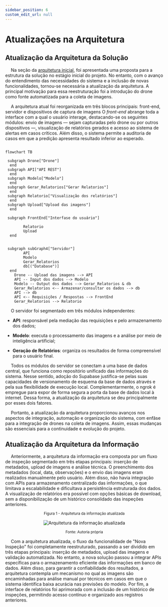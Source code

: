 ```yaml
---
sidebar_position: 6
custom_edit_url: null
---
```


# Atualizações na Arquitetura

## Atualização da Arquitetura da Solução

&emsp; Na seção da [arquitetura inicial](docs\sprint-1\especificacoes-tecnicas\Arquitetura_Inicial.md), foi apresentada uma proposta para a estrutura da solução no estágio inicial do projeto. No entanto, com o avanço do entendimento das necessidades do sistema e a inclusão de novas funcionalidades, tornou-se necessária a atualização da arquitetura. A principal motivação para essa reestruturação foi a introdução do drone como fonte automatizada para a coleta de imagens.

&emsp; A arquitetura atual foi reorganizada em três blocos principais: front-end, servidor e dispositivos de captura de imagens O *front-end* abrange toda a interface com a qual o usuário interage, destacando-se os seguintes módulos: envio de imagens — sejam capturadas pelo drone ou por outros dispositivos —, visualização de relatórios gerados e acesso ao sistema de alertas em casos críticos. Além disso, o sistema permite a auditoria de casos em que a predição apresenta resultado inferior ao esperado.

```mermaid

flowchart TB

 subgraph Drone["Drone"]
  end
 subgraph API["API REST"]
  end
 subgraph Modelo["Modelo"]
  end
 subgraph Gerar_Relatorios["Gerar Relatorios"]
  end
 subgraph Relatorio["Visualização dos relatórios"]
  end
 subgraph Upload["Upload das imagens"]
  end

 subgraph FrontEnd["Interfase do usuário"]

        Relatorio
        Upload
  end
  

 subgraph subGraph4["Servidor"]
        API
        Modelo
        Gerar_Relatorios
        db[("Database")]
  end
    Drone -- Upload das imagens --> API
    API -- Input dos dados --> Modelo
    Modelo -- Output dos dados --> Gerar_Relatorios & db
    Gerar_Relatorios <-- Armazenar/consultar os dados --> db
    API --> db
    API <-- Requisições / Respostas --> FrontEnd
    Gerar_Relatorios --> Relatorio

```

&emsp; O servidor foi segmentado em três módulos independentes:

* **API**: responsável pela mediação das requisições e pelo armazenamento dos dados;

* **Modelo**: executa o processamento das imagens e a análise por meio de inteligência artificial;

* **Geração de Relatórios**: organiza os resultados de forma compreensível para o usuário final.

&emsp; Todos os módulos do servidor se conectam a uma base de dados central, que funciona como repositório unificado das informações do sistema. Nesse sentido, adoção do Supabase justifica-se pelas suas capacidades de versionamento de esquema da base de dados através e pela sua flexibilidade de execução local. Complementarmente, o ngrok é empregue para expor de forma segura a porta da base de dados local à internet. Dessa forma, a atualização da arquitetura se deu principalmente por esses dois fatores.

&emsp; Portanto, a atualização da arquitetura proporcionou avanços nos aspectos de integração, automação e organização do sistema, com enfâse para a integração de drones na coleta de imagens. Assim, essas mudanças são essenciais para a continuidade e evolução do projeto.

## Atualização da Arquitetura da Informação

&emsp; Anteriormente, a arquitetura da informação era composta por um fluxo de inspeção segmentado em três etapas principais: inserção de metadados, upload de imagens e análise técnica. O preenchimento dos metadados (local, data, observações) e o envio das imagens eram realizados manualmente pelo usuário. Além disso, não havia integração com APIs para armazenamento centralizado das informações, o que limitava a escalabilidade e dificultava a persistência estruturada dos dados. A visualização de relatórios era possível com opções básicas de download, sem a disponibilização de um histórico consolidado das inspeções anteriores.

<div align="center" width="100%">

<sub>Figura 1 - Arquitetura da informação atualizada</sub>

![Arquitetura da informação atualizada](/img/arquiteturaInfoSprint2.png)

<sup>Fonte: Autoria própria </sup>

</div>

&emsp; Com a arquitetura atualizada, o fluxo da funcionalidade de "Nova Inspeção" foi completamente reestruturado, passando a ser dividido em três etapas principais: inserção de metadados, upload das imagens e validação automatizada. No entanto, a nova solução passou a integrar APIs específicas para o armazenamento eficiente das informações em banco de dados. Além disso,  para garantir a confiabilidade dos resultados, a arquitetura contempla um mecanismo no qual as imagens são encaminhadas para análise manual por técnicos em casos em que o sistema identifica baixa acurácia nas previsões do modelo. Por fim, a interface de relatórios foi aprimorada com a inclusão de um histórico de inspeções, permitindo acesso contínuo e organizado aos registros anteriores.